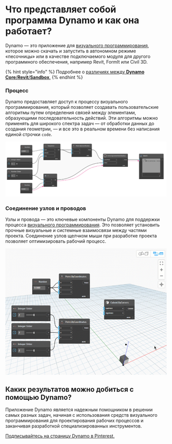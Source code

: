 # Что представляет собой программа Dynamo и как она работает? 

Dynamo — это приложение для [визуального программирования](https://primer2.dynamobim.org/v/ru/a_appendix/a-1_visual-programming-and-dynamo), которое можно скачать и запустить в автономном режиме «песочницы» или в качестве подключаемого модуля для другого программного обеспечения, например Revit, FormIt или Civil 3D.

{% hint style="info" %} 
Подробнее о [различиях между **Dynamo Core**/**Revit**/**Sandbox**.](https://dynamobim.org/a-new-way-to-get-dynamo-sandbox/) 
{% endhint %}

### Процесс

Dynamo предоставляет доступ к процессу визуального программирования, который позволяет создавать пользовательские алгоритмы путем определения связей между элементами, образующими последовательность действий. Эти алгоритмы можно применять для широкого спектра задач — от обработки данных до создания геометрии, — и все это в реальном времени без написания единой строчки `code`.

![](images/1-1/nodesandwires-flowofdata.jpg)

### Соединение узлов и проводов

Узлы и провода — это ключевые компоненты Dynamo для поддержки процесса [визуального программирования](../a\_appendix/a-1\_visual-programming-and-dynamo.md). Это позволяет установить прочные визуальные и системные взаимосвязи между частями проекта. Соединение узлов щелчком мыши при разработке проекта позволяет оптимизировать рабочий процесс.

![](images/1-1/whatisdynamo-connectingnodeswithwires.gif)

## Каких результатов можно добиться с помощью Dynamo?

Приложение Dynamo является надежным помощником в решении самых разных задач, начиная с использования средств визуального программирования для проектирования рабочих процессов и заканчивая разработкой специализированных инструментов.

[Подписывайтесь на страницу Dynamo в Pinterest.](http://www.pinterest.com/modelabnyc/dynamo-in-action/)
